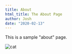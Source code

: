 ```yaml
---
title: About
html_title: The About Page
author: Josh
date: "2020-02-13"
---
```


This is a sample "about" page.

![cat](https://placekitten.com/500/500)
